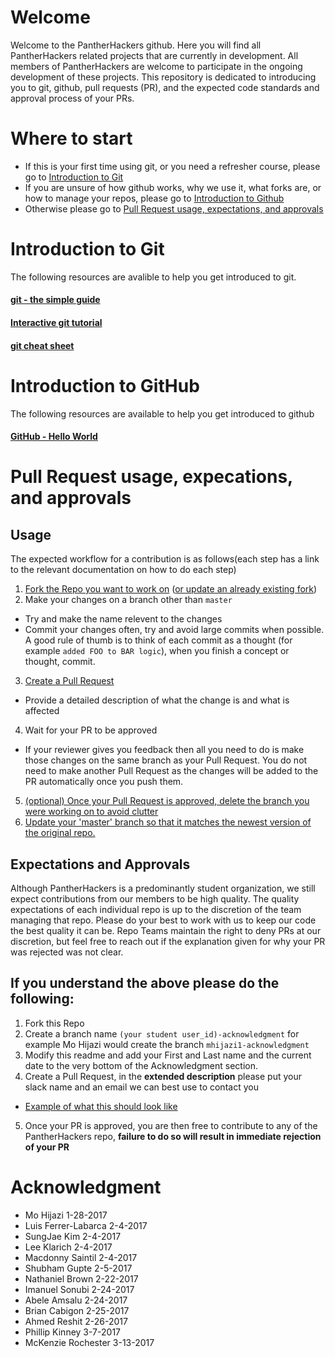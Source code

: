 # Welcome

Welcome to the PantherHackers github. Here you will find all PantherHackers related projects that are currently in development. All members of PantherHackers are welcome to participate in the ongoing development of these projects. This repository is dedicated to introducing you to git, github, pull requests (PR), and the expected code standards and approval process of your PRs.

# Where to start
- If this is your first time using git, or you need a refresher course, please go to [Introduction to Git](https://github.com/PantherHackers/StartHere#introduction-to-git)
- If you are unsure of how github works, why we use it, what forks are, or how to manage your repos, please go to [Introduction to Github](https://github.com/PantherHackers/StartHere#introduction-to-github)
- Otherwise please go to [Pull Request usage, expectations, and approvals](https://github.com/PantherHackers/StartHere#expectations-and-approvals)

# Introduction to Git
The following resources are avalible to help you get introduced to git.
#### [git - the simple guide](http://rogerdudler.github.io/git-guide/)
#### [Interactive git tutorial](https://try.github.io/levels/1/challenges/1)
#### [git cheat sheet](http://rogerdudler.github.io/git-guide/files/git_cheat_sheet.pdf)

# Introduction to GitHub

The following resources are available to help you get introduced to github
#### [GitHub - Hello World](https://guides.github.com/activities/hello-world/)

# Pull Request usage, expecations, and approvals
## Usage
The expected workflow for a contribution is as follows(each step has a link to the relevant documentation on how to do each step)

1. [Fork the Repo you want to work on](https://help.github.com/articles/fork-a-repo/) ([or update an already existing fork](https://gist.github.com/CristinaSolana/1885435))
2. Make your changes on a branch other than `master`
  * Try and make the name relevent to the changes
  * Commit your changes often, try and avoid large commits when possible. A good rule of thumb is to think of each commit as a thought (for example `added FOO to BAR logic`), when you finish a concept or thought, commit.
3. [Create a Pull Request](https://help.github.com/articles/creating-a-pull-request/)
  * Provide a detailed description of what the change is and what is affected
4. Wait for your PR to be approved
  * If your reviewer gives you feedback then all you need to do is make those changes on the same branch as your Pull Request. You do not need to make another Pull Request as the changes will be added to the PR automatically once you push them.
5. [(optional) Once your Pull Request is approved, delete the branch you were working on to avoid clutter](https://help.github.com/articles/viewing-branches-in-your-repository/#deleting-branches)
6. [Update your 'master' branch so that it matches the newest version of the original repo.]((https://gist.github.com/CristinaSolana/1885435))

## Expectations and Approvals
Although PantherHackers is a predominantly student organization, we still expect contributions from our members to be high quality. The quality expectations of each individual repo is up to the discretion of the team managing that repo. Please do your best to work with us to keep our code the best quality it can be. Repo Teams maintain the right to deny PRs at our discretion, but feel free to reach out if the explanation given for why your PR was rejected was not clear.

## If you understand the above please do the following:
 1. Fork this Repo
 2. Create a branch name `(your student user_id)-acknowledgment` for example Mo Hijazi would create the branch `mhijazi1-acknowledgment`
 3. Modify this readme and add your First and Last name and the current date to the very bottom of the Acknowledgment section.
 4. Create a Pull Request, in the **extended description** please put your slack name and an email we can best use to contact you
  * [Example of what this should look like](https://github.com/PantherHackers/StartHere/pull/2)
 5. Once your PR is approved, you are then free to contribute to any of the PantherHackers repo, **failure to do so will result in immediate rejection of your PR**

# Acknowledgment

- Mo Hijazi 1-28-2017
- Luis Ferrer-Labarca 2-4-2017
- SungJae Kim 2-4-2017
- Lee Klarich 2-4-2017
- Macdonny Saintil 2-4-2017
- Shubham Gupte 2-5-2017
- Nathaniel Brown 2-22-2017
- Imanuel Sonubi 2-24-2017
- Abele Amsalu 2-24-2017
- Brian Cabigon 2-25-2017
- Ahmed Reshit 2-26-2017
- Phillip Kinney 3-7-2017
- McKenzie Rochester 3-13-2017
